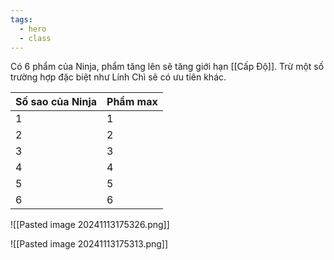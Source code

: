 ```yaml
---
tags:
  - hero
  - class
---
```

Có 6 phẩm của Ninja, phẩm tăng lên sẽ tăng giới hạn [[Cấp Độ]].
Trừ một số trường hợp đặc biệt như Lính Chì sẽ có ưu tiên khác.

| Số sao của Ninja | Phẩm max |
| ---------------- | -------- |
| 1                | 1        |
| 2                | 2        |
| 3                | 3        |
| 4                | 4        |
| 5                | 5        |
| 6                | 6        |
![[Pasted image 20241113175326.png]]

![[Pasted image 20241113175313.png]]